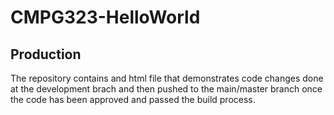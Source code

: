 # CMPG323-HelloWorld
## Production
The repository contains and html file that demonstrates code changes done at the development brach and then pushed to the
main/master branch once the code has been approved and passed the build process.
